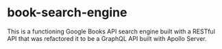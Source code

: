 # book-search-engine
This is a functioning Google Books API search engine built with a RESTful API that was refactored it to be a GraphQL API built with Apollo Server.
